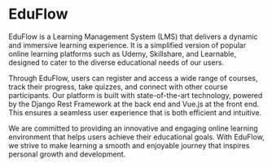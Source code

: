 # EduFlow

EduFlow is a Learning Management System (LMS) that delivers a dynamic and immersive learning experience. It is a simplified version of popular online learning platforms such as Udemy, Skillshare, and Learnable, designed to cater to the diverse educational needs of our users.

Through EduFlow, users can register and access a wide range of courses, track their progress, take quizzes, and connect with other course participants. Our platform is built with state-of-the-art technology, powered by the Django Rest Framework at the back end and Vue.js at the front end. This ensures a seamless user experience that is both efficient and intuitive.

We are committed to providing an innovative and engaging online learning environment that helps users achieve their educational goals. With EduFlow, we strive to make learning a smooth and enjoyable journey that inspires personal growth and development.
